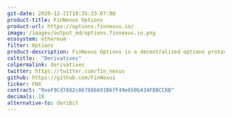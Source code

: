 ```yaml
---
git-date: 2020-12-21T10:35:33-07:00
product-title: FinNexus Options
product-url: https://options.finnexus.io/
image: /images/output_md/options.finnexus.io.png
ecosystem: ethereum
filter: Options
product-description: FinNexus Options is a decentralized options protocol with a multi-asset single-pool model where option buyers can set their own option terms. [FinNexus Options Explained - Interview with Ryan Tian](/finnexus) 
coltitle:  "Derivatives"
colpermalink: derivatives
twitter: https://twitter.com/fin_nexus
github: https://github.com/FinNexus
ticker: FNX
contract: "0xeF9Cd7882c067686691B6fF49e650b43AFBBCC6B"
decimals: 18
alternative-to: deribit
---
```


